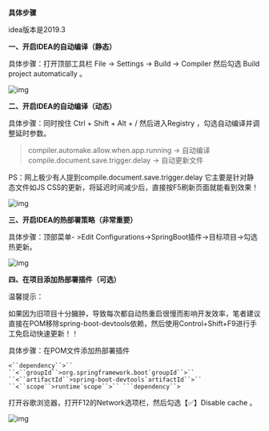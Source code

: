 **具体步骤**

idea版本是2019.3

**一、开启IDEA的自动编译（静态）**

具体步骤：打开顶部工具栏 File -> Settings -> Build -> Compiler 然后勾选 Build project automatically 。

![img](D:\PersonalFiles\学习\笔记\Minute\计算机知识与编程\工具\Idea\Idea如何热部署SpringBoot\2020040714574426.png)

**二、开启IDEA的自动编译（动态）**

具体步骤：同时按住 Ctrl + Shift + Alt + / 然后进入Registry ，勾选自动编译并调整延时参数。

> compiler.automake.allow.when.app.running -> 自动编译
> compile.document.save.trigger.delay -> 自动更新文件

PS：网上极少有人提到compile.document.save.trigger.delay 它主要是针对静态文件如JS CSS的更新，将延迟时间减少后，直接按F5刷新页面就能看到效果！

![img](D:\PersonalFiles\学习\笔记\Minute\计算机知识与编程\工具\Idea\Idea如何热部署SpringBoot\2020040714574527.png)

**三、开启IDEA的热部署策略（非常重要）**

具体步骤：顶部菜单- >Edit Configurations->SpringBoot插件->目标项目->勾选热更新。

![img](D:\PersonalFiles\学习\笔记\Minute\计算机知识与编程\工具\Idea\Idea如何热部署SpringBoot\2020040714574628.png)

**四、在项目添加热部署插件（可选）**

温馨提示：

如果因为旧项目十分臃肿，导致每次都自动热重启很慢而影响开发效率，笔者建议直接在POM移除spring-boot-devtools依赖，然后使用Control+Shift+F9进行手工免启动快速更新！！

具体步骤：在POM文件添加热部署插件

```
<``dependency``>``  ``<``groupId``>org.springframework.boot`groupId``>``  ``<``artifactId``>spring-boot-devtools`artifactId``>``  ``<``scope``>runtime`scope``>`` ```dependency``>
```

打开谷歌浏览器，打开F12的Network选项栏，然后勾选【✅】Disable cache 。

![img](D:\PersonalFiles\学习\笔记\Minute\计算机知识与编程\工具\Idea\Idea如何热部署SpringBoot\2020040714574629.png)